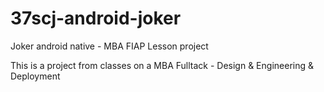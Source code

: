 # 37scj-android-joker
Joker android native - MBA FIAP Lesson project 

This is a project from classes on a MBA Fulltack - Design & Engineering & Deployment
